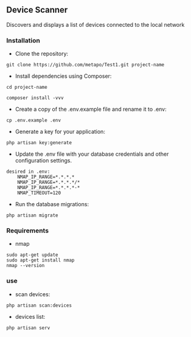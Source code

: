 ## Device Scanner

Discovers and displays a list of devices connected to the local network

### Installation
- Clone the repository:<br>
```
git clone https://github.com/metapo/Test1.git project-name
```

- Install dependencies using Composer:
```
cd project-name

composer install -vvv
```

- Create a copy of the .env.example file and rename it to .env:
```
cp .env.example .env
```

- Generate a key for your application:
```
php artisan key:generate
```


- Update the .env file with your database credentials and other configuration settings.
```
desired in .env:
    NMAP_IP_RANGE=*.*.*.*
    NMAP_IP_RANGE=*.*.*.*/*
    NMAP_IP_RANGE=*.*.*.*-*
    NMAP_TIMEOUT=120
```

- Run the database migrations:
```
php artisan migrate
```

### Requirements
- nmap
```
sudo apt-get update
sudo apt-get install nmap
nmap --version
```

### use
- scan devices:
```
php artisan scan:devices
```

- devices list:
```
php artisan serv
```






